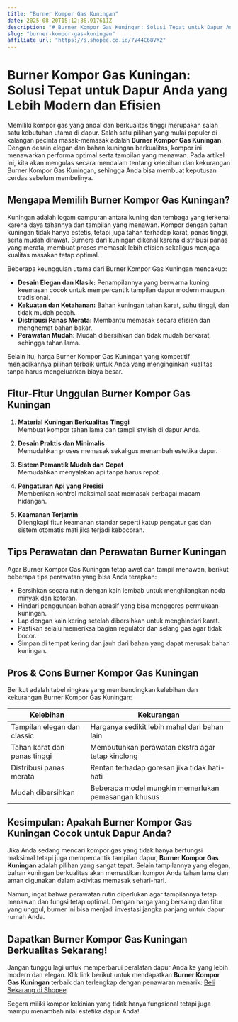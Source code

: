 ```yaml
---
title: "Burner Kompor Gas Kuningan"
date: 2025-08-20T15:12:36.917611Z
description: "# Burner Kompor Gas Kuningan: Solusi Tepat untuk Dapur Anda yang Lebih Modern dan Efisien..."
slug: "burner-kompor-gas-kuningan"
affiliate_url: "https://s.shopee.co.id/7V44C68VX2"
---
```

# Burner Kompor Gas Kuningan: Solusi Tepat untuk Dapur Anda yang Lebih Modern dan Efisien

Memiliki kompor gas yang andal dan berkualitas tinggi merupakan salah satu kebutuhan utama di dapur. Salah satu pilihan yang mulai populer di kalangan pecinta masak-memasak adalah **Burner Kompor Gas Kuningan**. Dengan desain elegan dan bahan kuningan berkualitas, kompor ini menawarkan performa optimal serta tampilan yang menawan. Pada artikel ini, kita akan mengulas secara mendalam tentang kelebihan dan kekurangan Burner Kompor Gas Kuningan, sehingga Anda bisa membuat keputusan cerdas sebelum membelinya.

## Mengapa Memilih Burner Kompor Gas Kuningan?

Kuningan adalah logam campuran antara kuning dan tembaga yang terkenal karena daya tahannya dan tampilan yang menawan. Kompor dengan bahan kuningan tidak hanya estetis, tetapi juga tahan terhadap karat, panas tinggi, serta mudah dirawat. Burners dari kuningan dikenal karena distribusi panas yang merata, membuat proses memasak lebih efisien sekaligus menjaga kualitas masakan tetap optimal.

Beberapa keunggulan utama dari Burner Kompor Gas Kuningan mencakup:

- **Desain Elegan dan Klasik:** Penampilannya yang berwarna kuning keemasan cocok untuk mempercantik tampilan dapur modern maupun tradisional.
- **Kekuatan dan Ketahanan:** Bahan kuningan tahan karat, suhu tinggi, dan tidak mudah pecah.
- **Distribusi Panas Merata:** Membantu memasak secara efisien dan menghemat bahan bakar.
- **Perawatan Mudah:** Mudah dibersihkan dan tidak mudah berkarat, sehingga tahan lama.

Selain itu, harga Burner Kompor Gas Kuningan yang kompetitif menjadikannya pilihan terbaik untuk Anda yang menginginkan kualitas tanpa harus mengeluarkan biaya besar.

## Fitur-Fitur Unggulan Burner Kompor Gas Kuningan

1. **Material Kuningan Berkualitas Tinggi**  
   Membuat kompor tahan lama dan tampil stylish di dapur Anda.

2. **Desain Praktis dan Minimalis**  
   Memudahkan proses memasak sekaligus menambah estetika dapur.

3. **Sistem Pemantik Mudah dan Cepat**  
   Memudahkan menyalakan api tanpa harus repot.

4. **Pengaturan Api yang Presisi**  
   Memberikan kontrol maksimal saat memasak berbagai macam hidangan.

5. **Keamanan Terjamin**  
   Dilengkapi fitur keamanan standar seperti katup pengatur gas dan sistem otomatis mati jika terjadi kebocoran.

## Tips Perawatan dan Perawatan Burner Kuningan

Agar Burner Kompor Gas Kuningan tetap awet dan tampil menawan, berikut beberapa tips perawatan yang bisa Anda terapkan:

- Bersihkan secara rutin dengan kain lembab untuk menghilangkan noda minyak dan kotoran.
- Hindari penggunaan bahan abrasif yang bisa menggores permukaan kuningan.
- Lap dengan kain kering setelah dibersihkan untuk menghindari karat.
- Pastikan selalu memeriksa bagian regulator dan selang gas agar tidak bocor.
- Simpan di tempat kering dan jauh dari bahan yang dapat merusak bahan kuningan.

## Pros & Cons Burner Kompor Gas Kuningan

Berikut adalah tabel ringkas yang membandingkan kelebihan dan kekurangan Burner Kompor Gas Kuningan:

| Kelebihan                                   | Kekurangan                                   |
|----------------------------------------------|----------------------------------------------|
| Tampilan elegan dan classic                | Harganya sedikit lebih mahal dari bahan lain |
| Tahan karat dan panas tinggi               | Membutuhkan perawatan ekstra agar tetap kinclong |
| Distribusi panas merata                     | Rentan terhadap goresan jika tidak hati-hati |
| Mudah dibersihkan                          | Beberapa model mungkin memerlukan pemasangan khusus |

## Kesimpulan: Apakah Burner Kompor Gas Kuningan Cocok untuk Dapur Anda?

Jika Anda sedang mencari kompor gas yang tidak hanya berfungsi maksimal tetapi juga mempercantik tampilan dapur, **Burner Kompor Gas Kuningan** adalah pilihan yang sangat tepat. Selain tampilannya yang elegan, bahan kuningan berkualitas akan memastikan kompor Anda tahan lama dan aman digunakan dalam aktivitas memasak sehari-hari.

Namun, ingat bahwa perawatan rutin diperlukan agar tampilannya tetap menawan dan fungsi tetap optimal. Dengan harga yang bersaing dan fitur yang unggul, burner ini bisa menjadi investasi jangka panjang untuk dapur rumah Anda.

## Dapatkan Burner Kompor Gas Kuningan Berkualitas Sekarang!

Jangan tunggu lagi untuk memperbarui peralatan dapur Anda ke yang lebih modern dan elegan. Klik link berikut untuk mendapatkan **Burner Kompor Gas Kuningan** terbaik dan terlengkap dengan penawaran menarik: [Beli Sekarang di Shopee](https://s.shopee.co.id/7V44C68VX2).

Segera miliki kompor kekinian yang tidak hanya fungsional tetapi juga mampu menambah nilai estetika dapur Anda!